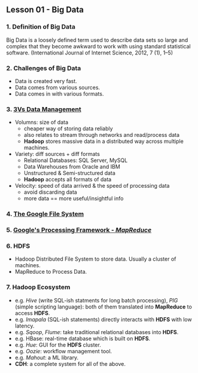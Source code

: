 ## Lesson 01 - Big Data 

### 1. Definition of Big Data 

Big Data is a loosely defined term used to describe data sets so large and complex that they become awkward to work with using standard statistical software. (International Journal of Internet Science, 2012, 7 (1), 1–5)

### 2. Challenges of Big Data 

* Data is created very fast.
* Data comes from various sources. 
* Data comes in with various formats. 

### 3. [3Vs Data Management](https://blogs.gartner.com/doug-laney/files/2012/01/ad949-3D-Data-Management-Controlling-Data-Volume-Velocity-and-Variety.pdf)

* Volumns: size of data
  * cheaper way of storing data reliably
  * also relates to stream through networks and read/process data
  * __Hadoop__ stores massive data in a distributed way across multiple machines. 
* Variety: diff sources + diff formats
  * Relational Databases: SQL Server, MySQL
  * Data Warehouses from Oracle and IBM
  * Unstructured & Semi-structured data 
  * __Hadoop__ accepts all formats of data 
* Velocity: speed of data arrived & the speed of processing data
  * avoid discarding data 
  * more data == more useful/insightful info 

### 4. [The Google File System](http://static.googleusercontent.com/media/research.google.com/en/us/archive/gfs-sosp2003.pdf)  

### 5. [Google's Processing Framework - _MapReduce_](http://static.googleusercontent.com/media/research.google.com/en/us/archive/mapreduce-osdi04.pdf)  

### 6. HDFS 
- Hadoop Distributed File System to store data. Usually a cluster of machines. 
- MapReduce to Process Data. 

### 7. Hadoop Ecosystem
- e.g. _Hive_ (write SQL-ish statments for long batch processing), _PIG_ (simple scripting language): both of them translated into __MapReduce__ to access __HDFS__. 
- e.g. _Imapala_ (SQL-ish statements) directly interacts with __HDFS__ with low latency.
- e.g. _Sqoop_, _Flume_: take traditional relational databases into __HDFS__.
- e.g. HBase: real-time database which is built on __HDFS__. 
- e.g. _Hue_: GUI for the __HDFS__ cluster. 
- e.g. _Oozie_: workflow management tool. 
- e.g. _Mahout_: a ML library. 
- __CDH__: a complete system for all of the above. 

